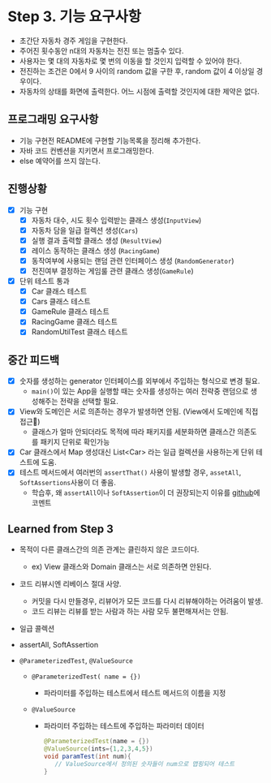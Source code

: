 # Step 3. 기능 요구사항

- 초간단 자동차 경주 게임을 구현한다.
- 주어진 횟수동안 n대의 자동차는 전진 또는 멈출수 있다.
- 사용자는 몇 대의 자동차로 몇 번의 이동을 할 것인지 입력할 수 있어야 한다.
- 전진하는 조건은 0에서 9 사이의 random 값을 구한 후, random 값이 4 이상일 경우이다.
- 자동차의 상태를 화면에 출력한다. 어느 시점에 출력할 것인지에 대한 제약은 없다.

## 프로그래밍 요구사항

- 기능 구현전 README에 구현할 기능목록을 정리해 추가한다.
- 자바 코드 컨벤션을 지키면서 프로그래밍한다.
- else 예약어를 쓰지 않는다.

## 진행상황

- [x] 기능 구현
  - [x] 자동차 대수, 시도 횟수 입력받는 클래스 생성(`InputView`)
  - [x] 자동차 담을 일급 컬렉션 생성(`Cars`)
  - [x] 실행 결과 출력할 클래스 생성 (`ResultView`)
  - [x] 레이스 동작하는 클래스 생성 (`RacingGame`)
  - [x] 동작여부에 사용되는 랜덤 관련 인터페이스 생성 (`RandomGenerator`)
  - [x] 전진여부 결정하는 게임룰 관련 클래스 생성(`GameRule`)
- [x] 단위 테스트 통과
  - [x] Car 클래스 테스트
  - [x] Cars 클래스 테스트
  - [x] GameRule 클래스 테스트
  - [x] RacingGame 클래스 테스트
  - [x] RandomUtilTest 클래스 테스트

## 중간 피드백

- [x] 숫자를 생성하는 generator 인터페이스를 외부에서 주입하는 형식으로 변경 필요.
  - `main()`이 있는 App을 실행할 때는 숫자를 생성하는 여러 전략중 랜덤으로 생성해주는 전략을 선택할 필요.
- [x] View와 도메인은 서로 의존하는 경우가 발생하면 안됨. (View에서 도메인에 직접 접근🚫)
  - 클래스가 얼마 안되더라도 목적에 따라 패키지를 세분화하면 클래스간 의존도를 패키지 단위로 확인가능
- [x] Car 클래스에서 Map 생성대신 List\<Car> 라는 일급 컬렉션을 사용하는게 단위 테스트에 도움.
- [x] 테스트 메서드에서 여러번의 `assertThat()` 사용이 발생할 경우, `assetAll`, `SoftAssertions`사용이 더 좋음.
  - 학습후, 왜 `assertAll`이나 `SoftAssertion`이 더 권장되는지 이유를 [github](https://github.com/next-step/java-racingcar/pull/2038#issuecomment-797856106)에 코멘트

## Learned from Step 3

- 목적이 다른 클래스간의 의존 관계는 클린하지 않은 코드이다.

  - ex) View 클래스와 Domain 클래스는 서로 의존하면 안된다.

- 코드 리뷰시엔 리베이스 절대 사양.

  - 커밋을 다시 만들경우, 리뷰어가 모든 코드를 다시 리뷰해야하는 어려움이 발생.
  - 코드 리뷰는 리뷰를 받는 사람과 하는 사람 모두 불편해져서는 안됨.

- 일급 콜렉션

- assertAll, SoftAssertion

- `@ParameterizedTest`, `@ValueSource`

  - `@ParameterizedTest( name = {})`

    - 파라미터를 주입하는 테스트에서 테스트 메서드의 이름을 지정

  - `@ValueSource`

    - 파라미터 주입하는 테스트에 주입하는 파라미터 데이터

      ```java
      @ParameterizedTest(name = {})
      @ValueSource(ints={1,2,3,4,5})
      void paramTest(int num){
         // ValueSource에서 정의된 숫자들이 num으로 맵핑되어 테스트
      }
      ```

      